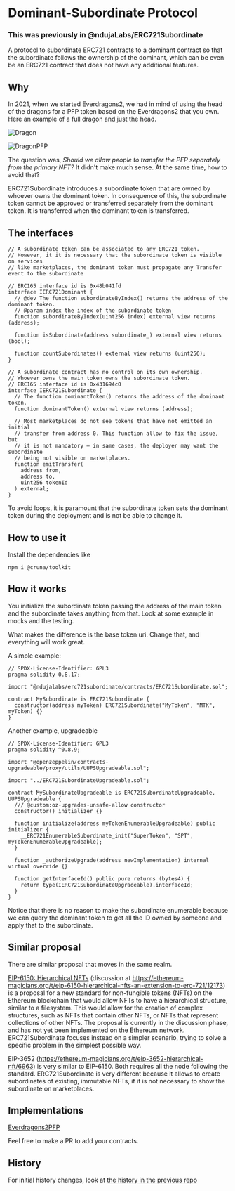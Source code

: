 # Dominant-Subordinate Protocol

### This was previously in @ndujaLabs/ERC721Subordinate

A protocol to subordinate ERC721 contracts to a dominant contract so that the subordinate follows the ownership of the dominant, which can be even be an ERC721 contract that does not have any additional features.

## Why

In 2021, when we started Everdragons2, we had in mind of using the head of the dragons for a PFP token based on the Everdragons2 that you own. Here an example of a full dragon and just the head.

![Dragon](https://github.com/cruna-cc/cruna-toolkit/blob/main/assets/Soolhoth.png)

![DragonPFP](https://github.com/cruna-cc/cruna-toolkit/blob/main/assets/Soolhoth_PFP.png)

The question was, _Should we allow people to transfer the PFP separately from the primary NFT?_ It didn't make much sense. At the same time, how to avoid that?

ERC721Subordinate introduces a subordinate token that are owned by whoever owns the dominant token. In consequence of this, the subordinate token cannot be approved or transferred separately from the dominant token. It is transferred when the dominant token is transferred.

## The interfaces

```solidity
// A subordinate token can be associated to any ERC721 token.
// However, it it is necessary that the subordinate token is visible on services
// like marketplaces, the dominant token must propagate any Transfer event to the subordinate

// ERC165 interface id is 0x48b041fd
interface IERC721Dominant {
  // @dev The function subordinateByIndex() returns the address of the dominant token.
  // @param index the index of the subordinate token
  function subordinateByIndex(uint256 index) external view returns (address);

  function isSubordinate(address subordinate_) external view returns (bool);

  function countSubordinates() external view returns (uint256);
}
```

```solidity
// A subordinate contract has no control on its own ownership.
// Whoever owns the main token owns the subordinate token.
// ERC165 interface id is 0x431694c0
interface IERC721Subordinate {
  // The function dominantToken() returns the address of the dominant token.
  function dominantToken() external view returns (address);

  // Most marketplaces do not see tokens that have not emitted an initial
  // transfer from address 0. This function allow to fix the issue, but
  // it is not mandatory — in same cases, the deployer may want the subordinate
  // being not visible on marketplaces.
  function emitTransfer(
    address from,
    address to,
    uint256 tokenId
  ) external;
}
```

To avoid loops, it is paramount that the subordinate token sets the dominant token during the deployment and is not be able to change it.

## How to use it

Install the dependencies like
``` 
npm i @cruna/toolkit
```

## How it works

You initialize the subordinate token passing the address of the main token and the subordinate takes anything from that. Look at some example in mocks and the testing.

What makes the difference is the base token uri. Change that, and everything will work great.

A simple example:

```solidity
// SPDX-License-Identifier: GPL3
pragma solidity 0.8.17;

import "@ndujalabs/erc721subordinate/contracts/ERC721Subordinate.sol";

contract MySubordinate is ERC721Subordinate {
  constructor(address myToken) ERC721Subordinate("MyToken", "MTK", myToken) {}
}
```

Another example, upgradeable

```solidity
// SPDX-License-Identifier: GPL3
pragma solidity ^0.8.9;

import "@openzeppelin/contracts-upgradeable/proxy/utils/UUPSUpgradeable.sol";

import "../ERC721SubordinateUpgradeable.sol";

contract MySubordinateUpgradeable is ERC721SubordinateUpgradeable, UUPSUpgradeable {
  /// @custom:oz-upgrades-unsafe-allow constructor
  constructor() initializer {}

  function initialize(address myTokenEnumerableUpgradeable) public initializer {
    __ERC721EnumerableSubordinate_init("SuperToken", "SPT", myTokenEnumerableUpgradeable);
  }

  function _authorizeUpgrade(address newImplementation) internal virtual override {}

  function getInterfaceId() public pure returns (bytes4) {
    return type(IERC721SubordinateUpgradeable).interfaceId;
  }
}

```
Notice that there is no reason to make the subordinate enumerable because we can query the dominant token to get all the ID owned by someone and apply that to the subordinate.

## Similar proposal

There are similar proposal that moves in the same realm.

[EIP-6150: Hierarchical NFTs](https://github.com/ethereum/EIPs/blob/ad986045e87d1e659bf36541df6fc13315c59bd7/EIPS/eip-6150.md) (discussion at https://ethereum-magicians.org/t/eip-6150-hierarchical-nfts-an-extension-to-erc-721/12173) is a proposal for a new standard for non-fungible tokens (NFTs) on the Ethereum blockchain that would allow NFTs to have a hierarchical structure, similar to a filesystem. This would allow for the creation of complex structures, such as NFTs that contain other NFTs, or NFTs that represent collections of other NFTs. The proposal is currently in the discussion phase, and has not yet been implemented on the Ethereum network. ERC721Subordinate focuses instead on a simpler scenario, trying to solve a specific problem in the simplest possible way.

EIP-3652 (https://ethereum-magicians.org/t/eip-3652-hierarchical-nft/6963) is very similar to EIP-6150. Both requires all the node following the standard. ERC721Subordinate is very different because it allows to create subordinates of existing, immutable NFTs, if it is not necessary to show the subordinate on marketplaces.

## Implementations

[Everdragons2PFP](https://github.com/ndujaLabs/everdragons2-core/blob/VP/contracts/Everdragons2PFP.sol)

Feel free to make a PR to add your contracts.

## History

For initial history changes, look at [the history in the previous repo](https://github.com/cruna-cc/ds-protocol#history)

